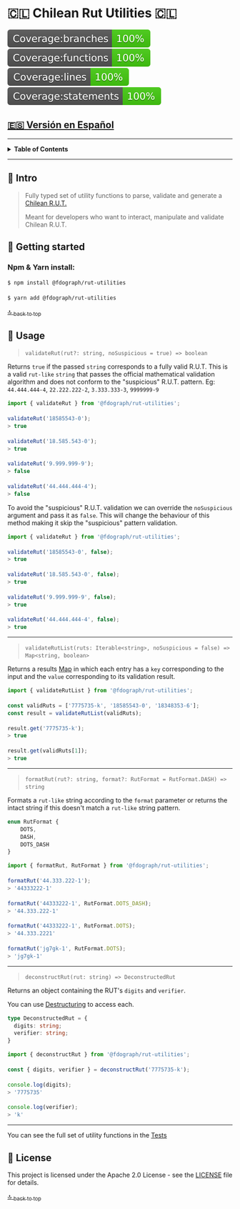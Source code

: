 # 🇨🇱 Chilean Rut Utilities 🇨🇱

![Coverage - Branches](badges/badge-branches.svg)
![Coverage - Functions](badges/badge-functions.svg)
![Coverage - Lines](badges/badge-lines.svg)
![Coverage - Statements](badges/badge-statements.svg)

## [:es: Versión en Español](README-es.md)

---

<div id="contents"></div>

<details>
  <summary><strong>Table of Contents</strong></summary>
  
- <a href="README-es.md">:es: Versión en Español</a>
- <a href="#intro">:speech_balloon: Intro</a>
- <a href="#getting-started">:rocket: Getting Started</a>
- <a href="#usage">:wrench: Usage</a>
- <a href="#license">:page_facing_up: License</a>
</details>

---

<div id="intro"></div>

## :speech_balloon: Intro

>Fully typed set of utility functions to parse, validate and generate a [Chilean R.U.T.](https://es.wikipedia.org/wiki/Rol_%C3%9Anico_Tributario)
>
>Meant for developers who want to interact, manipulate and validate Chilean R.U.T.


<div id="getting-started"></div>

## :rocket: Getting started

### Npm & Yarn install:

```bash
$ npm install @fdograph/rut-utilities

$ yarn add @fdograph/rut-utilities
```

<a href="#contents">:top: <sub>back to top</sub></a>

<div id="getting-started"></div>

## :wrench: Usage

> `validateRut(rut?: string, noSuspicious = true) => boolean`

Returns `true` if the passed `string` corresponds to a fully valid R.U.T. This is a valid `rut-like` `string` that passes the official mathematical validation algorithm and does not conform to the "suspicious" R.U.T. pattern. Eg: `44.444.444-4`, `22.222.222-2`, `3.333.333-3`, `9999999-9`

```typescript
import { validateRut } from '@fdograph/rut-utilities';

validateRut('18585543-0');
> true

validateRut('18.585.543-0');
> true

validateRut('9.999.999-9');
> false

validateRut('44.444.444-4');
> false
```

To avoid the "suspicious" R.U.T. validation we can override the `noSuspicious` argument and pass it as `false`. This will change the behaviour of this method making it skip the "suspicious" pattern validation.

```typescript
import { validateRut } from '@fdograph/rut-utilities';

validateRut('18585543-0', false);
> true

validateRut('18.585.543-0', false);
> true

validateRut('9.999.999-9', false);
> true

validateRut('44.444.444-4', false);
> true
```

---

> `validateRutList(ruts: Iterable<string>, noSuspicious = false) => Map<string, boolean>`

Returns a results [Map](https://developer.mozilla.org/en-US/docs/Web/JavaScript/Reference/Global_Objects/Map) in which each entry has a `key` corresponding to the input and the `value` corresponding to its validation result.

```typescript
import { validateRutList } from '@fdograph/rut-utilities';

const validRuts = ['7775735-k', '18585543-0', '18348353-6'];
const result = validateRutList(validRuts);

result.get('7775735-k');
> true

result.get(validRuts[1]);
> true

```
---

> `formatRut(rut?: string, format?: RutFormat = RutFormat.DASH) => string`

Formats a `rut-like` string according to the `format` parameter or returns the intact string if this doesn't match a `rut-like` string pattern.

```typescript
enum RutFormat {
	DOTS,
	DASH,
	DOTS_DASH
}
```
```typescript
import { formatRut, RutFormat } from '@fdograph/rut-utilities';

formatRut('44.333.222-1');
> '44333222-1'

formatRut('44333222-1', RutFormat.DOTS_DASH);
> '44.333.222-1'

formatRut('44333222-1', RutFormat.DOTS);
> '44.333.2221'

formatRut('jg7gk-1', RutFormat.DOTS);
> 'jg7gk-1'
```

---

> `deconstructRut(rut: string) => DeconstructedRut`

Returns an object containing the RUT's `digits` and `verifier`.

You can use [Destructuring](https://developer.mozilla.org/en-US/docs/Web/JavaScript/Reference/Operators/Destructuring_assignment) to access each.

```typescript
type DeconstructedRut = {
  digits: string;
  verifier: string;
}
```

```typescript
import { deconstructRut } from '@fdograph/rut-utilities';

const { digits, verifier } = deconstructRut('7775735-k');

console.log(digits);
> '7775735'

console.log(verifier);
> 'k'

```
---

You can see the full set of utility functions in the [Tests](src/tests/main.test.ts)

<div id="license"></div>

## :page_facing_up: License

This project is licensed under the Apache 2.0 License - see the [LICENSE](LICENSE) file for details.

<a href="#contents">:top: <sub>back to top</sub></a>
